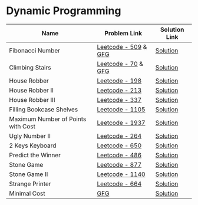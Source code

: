 # Dynamic Programming


| Name       | Problem Link                       | Solution Link                      |
|--------------------|------------------------------------|-----------------------------------|
| Fibonacci Number          | [Leetcode - 509](https://leetcode.com/problems/fibonacci-number/description/) & [GFG](https://www.geeksforgeeks.org/problems/the-nth-fibonnaci3150/1)                | [Solution](https://github.com/moinhameed27/Ultimate-DSA/blob/main/DP/Fibonacci%20Number.cpp)              |
| Climbing Stairs          | [Leetcode - 70](https://leetcode.com/problems/climbing-stairs/description/) & [GFG](https://www.geeksforgeeks.org/problems/count-ways-to-reach-the-nth-stair-1587115620/1)                | [Solution](https://github.com/moinhameed27/Ultimate-DSA/blob/main/DP/Climbing%20Stairs.cpp)              |
| House Robber          | [Leetcode - 198](https://leetcode.com/problems/house-robber/description/)                | [Solution](https://github.com/moinhameed27/Ultimate-DSA/blob/main/DP/House%20Robber.cpp)              |
| House Robber II          | [Leetcode - 213](https://leetcode.com/problems/house-robber-ii/description/)                | [Solution](https://github.com/moinhameed27/Ultimate-DSA/blob/main/DP/House%20Robber%20II.cpp)              |
| House Robber III          | [Leetcode - 337](https://leetcode.com/problems/house-robber-iii/description/)                | [Solution](https://github.com/moinhameed27/Ultimate-DSA/blob/main/DP/House%20Robber%20III.cpp)              |
| Filling Bookcase Shelves          | [Leetcode - 1105](https://leetcode.com/problems/filling-bookcase-shelves)                | [Solution](https://github.com/moinhameed27/Ultimate-DSA/blob/main/DP/Filling%20Bookcase%20Shelves.cpp)              |
| Maximum Number of Points with Cost          | [Leetcode - 1937](https://leetcode.com/problems/maximum-number-of-points-with-cost/description/)                | [Solution](https://github.com/moinhameed27/Ultimate-DSA/blob/main/DP/Maximum%20Number%20of%20Points%20with%20Cost.cpp)              |
| Ugly Number II         | [Leetcode - 264](https://leetcode.com/problems/ugly-number-ii/description/)                | [Solution](https://github.com/moinhameed27/Ultimate-DSA/blob/main/DP/Ugly%20Number%20II.cpp)              |
| 2 Keys Keyboard         | [Leetcode - 650](https://leetcode.com/problems/2-keys-keyboard/description/)                | [Solution](https://github.com/moinhameed27/Ultimate-DSA/blob/main/DP/2%20Keys%20Keyboard.cpp)              |
| Predict the Winner         | [Leetcode - 486](https://leetcode.com/problems/predict-the-winner/description/)                | [Solution](https://github.com/moinhameed27/Ultimate-DSA/blob/main/DP/Predict%20the%20Winner.cpp)              |
| Stone Game         | [Leetcode - 877](https://leetcode.com/problems/stone-game/description/)                | [Solution](https://github.com/moinhameed27/Ultimate-DSA/blob/main/DP/Stone%20Game.cpp)              |
| Stone Game II        | [Leetcode - 1140](https://leetcode.com/problems/stone-game-ii/description/)                | [Solution](https://github.com/moinhameed27/Ultimate-DSA/blob/main/DP/Stone%20Game%20II.cpp)              |
| Strange Printer        | [Leetcode - 664](https://leetcode.com/problems/strange-printer/description/)                | [Solution](https://github.com/moinhameed27/Ultimate-DSA/blob/main/DP/Strange%20Printer.cpp)              |
| Minimal Cost        | [GFG](https://www.geeksforgeeks.org/problems/minimal-cost/1)                | [Solution](https://github.com/moinhameed27/Ultimate-DSA/blob/main/DP/Minimal%20Cost.cpp)              |
